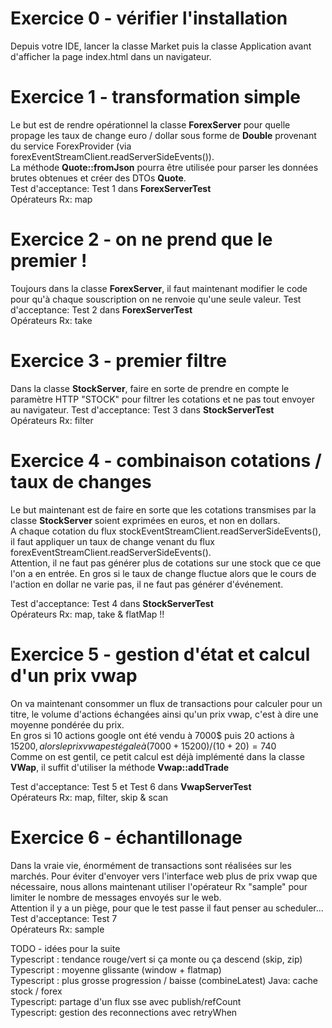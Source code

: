 # Exercice 0 - vérifier l'installation
Depuis votre IDE, lancer la classe Market puis la classe Application avant d'afficher la page index.html dans un navigateur.

# Exercice 1 -  transformation simple
 Le but est de rendre opérationnel la classe **ForexServer** pour quelle propage les taux de change euro / dollar
 sous forme de **Double** provenant du service ForexProvider (via forexEventStreamClient.readServerSideEvents()).  
 La méthode **Quote::fromJson** pourra être utilisée pour parser les données brutes obtenues et créer des DTOs **Quote**.  
 Test d'acceptance: Test 1 dans **ForexServerTest**  
 Opérateurs Rx: map  

 # Exercice 2 - on ne prend que le premier !
 Toujours dans la classe **ForexServer**, il faut maintenant modifier le code pour qu'à chaque souscription on ne
 renvoie qu'une seule valeur.
 Test d'acceptance: Test 2 dans **ForexServerTest**  
 Opérateurs Rx: take  


# Exercice 3 -  premier filtre
 Dans la classe **StockServer**, faire en sorte de prendre en compte le paramètre HTTP "STOCK" pour filtrer les
 cotations et ne pas tout envoyer au navigateur.
 Test d'acceptance: Test 3 dans **StockServerTest**  
 Opérateurs Rx: filter  

# Exercice 4 -  combinaison cotations / taux de changes
 Le but maintenant est de faire en sorte que les cotations transmises par la classe **StockServer** soient exprimées
 en euros, et non en dollars.  
 A chaque cotation du flux stockEventStreamClient.readServerSideEvents(), il faut appliquer un taux de change venant du
 flux forexEventStreamClient.readServerSideEvents().  
 Attention, il ne faut pas générer plus de cotations sur une stock que ce que l'on a en entrée. En gros si le taux
 de change fluctue alors que le cours de l'action en dollar ne varie pas, il ne faut pas générer d'événement.

 Test d'acceptance: Test 4 dans **StockServerTest**  
 Opérateurs Rx: map, take & flatMap !!  

# Exercice 5 -  gestion d'état et calcul d'un prix vwap
 On va maintenant consommer un flux de transactions pour calculer pour un titre, le volume d'actions échangées
 ainsi qu'un prix vwap, c'est à dire une moyenne pondérée du prix.  
 En gros si 10 actions google ont été vendu à 7000$ puis 20 actions à 15200$, alors le prix vwap est égale à
 (7000 + 15200) / (10 + 20) = 740$    
Comme on est gentil, ce petit calcul est déjà implémenté dans la classe **VWap**, il suffit d'utiliser la méthode **Vwap::addTrade**


 Test d'acceptance: Test 5 et Test 6 dans **VwapServerTest**  
 Opérateurs Rx: map, filter, skip & scan

# Exercice 6 -  échantillonage
 Dans la vraie vie, énormément de transactions sont réalisées sur les marchés. Pour éviter d'envoyer vers l'interface
 web plus de prix vwap que nécessaire, nous allons maintenant utiliser l'opérateur Rx "sample" pour limiter le nombre de
 messages envoyés sur le web.  
 Attention il y a un piège, pour que le test passe il faut penser au scheduler...
 Test d'acceptance: Test 7  
 Opérateurs Rx: sample

TODO - idées pour la suite    
Typescript : tendance rouge/vert si ça monte ou ça descend  (skip, zip)
Typescript : moyenne glissante (window + flatmap)  
Typescript : plus grosse progression / baisse (combineLatest)
Java: cache stock / forex  
Typescript: partage d'un flux sse avec publish/refCount    
Typescript: gestion des reconnections avec retryWhen  
